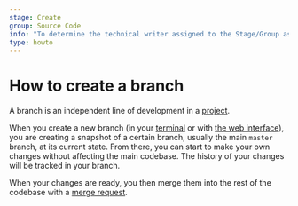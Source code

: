 ```yaml
---
stage: Create
group: Source Code
info: "To determine the technical writer assigned to the Stage/Group associated with this page, see https://about.gitlab.com/handbook/engineering/ux/technical-writing/#assignments"
type: howto
---
```


# How to create a branch

A branch is an independent line of development in a [project](../user/project/index.md).

When you create a new branch (in your [terminal](start-using-git.md) or with
[the web interface](../user/project/repository/web_editor.md#create-a-new-branch)),
you are creating a snapshot of a certain branch, usually the main `master` branch,
at its current state. From there, you can start to make your own changes without
affecting the main codebase. The history of your changes will be tracked in your branch.

When your changes are ready, you then merge them into the rest of the codebase with a
[merge request](../user/project/merge_requests/creating_merge_requests.md).
